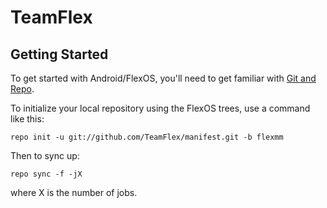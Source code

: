 TeamFlex
===========

Getting Started
---------------

To get started with Android/FlexOS, you'll need to get
familiar with [Git and Repo](http://source.android.com/source/using-repo.html).

To initialize your local repository using the FlexOS trees, use a command like this:

    repo init -u git://github.com/TeamFlex/manifest.git -b flexmm

Then to sync up:

    repo sync -f -jX

where X is the number of jobs.
